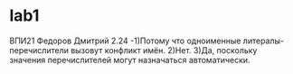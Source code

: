 # lab1
ВПИ21 Федоров Дмитрий
2.24 -1)Потому что одноименные литералы-перечислители вызовут конфликт имён. 2)Нет. 3)Да, поскольку значения перечислителей могут назначаться автоматически.
